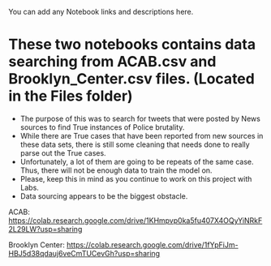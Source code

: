 You can add any Notebook links and descriptions here.

# These two notebooks contains data searching from ACAB.csv and Brooklyn_Center.csv files. (Located in the Files folder)

- The purpose of this was to search for tweets that were posted by News sources to find True instances of Police brutality.
- While there are True cases that have been reported from new sources in these data sets, there is still some cleaning that needs done to really parse out the True cases.
- Unfortunately, a lot of them are going to be repeats of the same case. Thus, there will not be enough data to train the model on.
- Please, keep this in mind as you continue to work on this project with Labs. 
- Data sourcing appears to be the biggest obstacle.

ACAB: https://colab.research.google.com/drive/1KHmpvp0ka5fu407X4OQyYiNRkF2L29LW?usp=sharing

Brooklyn Center: https://colab.research.google.com/drive/1fYpFiJm-HBJ5d38qdauj6veCmTUCevGh?usp=sharing
